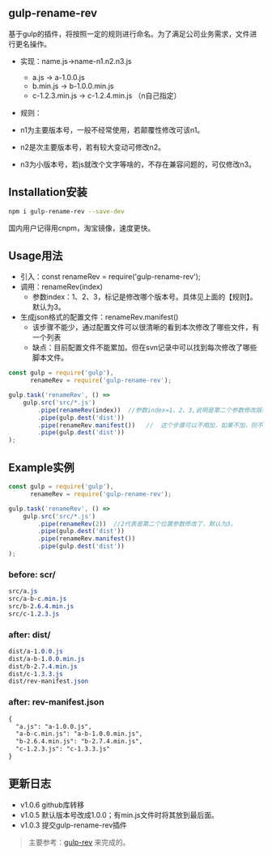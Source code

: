 ## gulp-rename-rev

基于gulp的插件，将按照一定的规则进行命名。为了满足公司业务需求，文件进行更名操作。 

- 实现：name.js->name-n1.n2.n3.js
  - a.js -> a-1.0.0.js
  - b.min.js -> b-1.0.0.min.js
  - c-1.2.3.min.js -> c-1.2.4.min.js （n自己指定）

-  规则：
  - n1为主要版本号，一般不经常使用，若颠覆性修改可该n1。
  - n2是次主要版本号，若有较大变动可修改n2。
  - n3为小版本号，若js就改个文字等啥的，不存在兼容问题的，可仅修改n3。

## Installation安装

```bash
npm i gulp-rename-rev --save-dev
```
国内用户记得用cnpm，淘宝镜像，速度更快。

## Usage用法

- 引入：const renameRev = require('gulp-rename-rev');
- 调用：renameRev(index)
  - 参数index：1、2、3，标记是修改哪个版本号。具体见上面的【规则】。默认为3。
- 生成json格式的配置文件：renameRev.manifest()
  - 该步骤不能少，通过配置文件可以很清晰的看到本次修改了哪些文件，有一个列表
  - 缺点：目前配置文件不能累加。但在svn记录中可以找到每次修改了哪些脚本文件。

```js
const gulp = require('gulp'),
      renameRev = require('gulp-rename-rev');

gulp.task('renameRev', () =>
    gulp.src('src/*.js')
        .pipe(renameRev(index))  //参数index=1、2、3,说明是第二个参数修改版本号。
        .pipe(gulp.dest('dist'))
        .pipe(renameRev.manifest())   //  这个步骤可以不用加，如果不加，则不生成配置文件。
        .pipe(gulp.dest('dist'))
);
```

## Example实例

```js
const gulp = require('gulp'),
      renameRev = require('gulp-rename-rev');

gulp.task('renameRev', () =>
    gulp.src('src/*.js')
        .pipe(renameRev(2))  //2代表是第二个位置参数修改了，默认为3。
        .pipe(gulp.dest('dist'))
        .pipe(renameRev.manifest())
        .pipe(gulp.dest('dist'))
);
```

### before: scr/
```css
src/a.js
src/a-b-c.min.js
src/b-2.6.4.min.js
src/c-1.2.3.js
```

### after: dist/
```css
dist/a-1.0.0.js
dist/a-b-1.0.0.min.js
dist/b-2.7.4.min.js
dist/c-1.3.3.js
dist/rev-manifest.json
```
### after: rev-manifest.json

```html
{
  "a.js": "a-1.0.0.js",
  "a-b-c.min.js": "a-b-1.0.0.min.js",
  "b-2.6.4.min.js": "b-2.7.4.min.js",
  "c-1.2.3.js": "c-1.3.3.js"
}
```

## 更新日志
- v1.0.6  github库转移
- v1.0.5  默认版本号改成1.0.0；有min.js文件时将其放到最后面。
- v1.0.3  提交gulp-rename-rev插件


> 主要参考：[gulp-rev](https://www.npmjs.com/package/gulp-rev) 来完成的。
